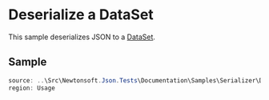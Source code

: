 ﻿# Deserialize a DataSet

This sample deserializes JSON to a [DataSet](T:System.Data.DataSet). 

## Sample

```csharp Usage
source: ..\Src\Newtonsoft.Json.Tests\Documentation\Samples\Serializer\DeserializeDataSet.cs
region: Usage
```
